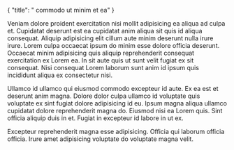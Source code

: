 {
  "title": " commodo ut minim et ea"
}

Veniam dolore proident exercitation nisi mollit adipisicing ea aliqua ad culpa et. Cupidatat deserunt est ea cupidatat anim aliqua sit quis id aliqua consequat. Aliquip adipisicing elit cillum aute minim deserunt nulla irure irure. Lorem culpa occaecat ipsum do minim esse dolore officia deserunt. Occaecat minim adipisicing quis aliquip reprehenderit consequat exercitation ex Lorem ea. In sit aute quis ut sunt velit fugiat ex sit consequat. Nisi consequat Lorem laborum sunt anim id ipsum quis incididunt aliqua ex consectetur nisi.

Ullamco id ullamco qui eiusmod commodo excepteur id aute. Ex ea est et deserunt anim magna. Dolore dolor culpa ullamco id voluptate quis voluptate ex sint fugiat dolore adipisicing id eu. Ipsum magna aliqua ullamco cupidatat dolore reprehenderit magna do. Eiusmod nisi ea Lorem quis. Sint officia aliquip duis in et. Fugiat in excepteur id labore in ut ex.

Excepteur reprehenderit magna esse adipisicing. Officia qui laborum officia officia. Irure amet adipisicing voluptate do voluptate magna velit.